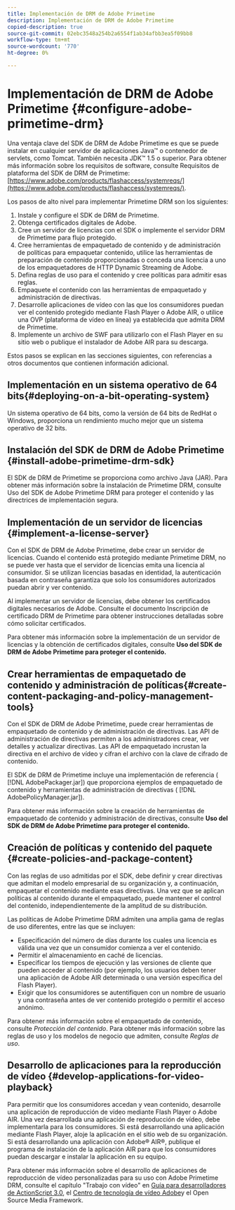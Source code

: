 ```yaml
---
title: Implementación de DRM de Adobe Primetime
description: Implementación de DRM de Adobe Primetime
copied-description: true
source-git-commit: 02ebc3548a254b2a6554f1ab34afbb3ea5f09bb8
workflow-type: tm+mt
source-wordcount: '770'
ht-degree: 0%

---
```


# Implementación de DRM de Adobe Primetime {#configure-adobe-primetime-drm}

Una ventaja clave del SDK de DRM de Adobe Primetime es que se puede instalar en cualquier servidor de aplicaciones Java™ o contenedor de servlets, como Tomcat. También necesita JDK™ 1.5 o superior. Para obtener más información sobre los requisitos de software, consulte Requisitos de plataforma del SDK de DRM de Primetime: [https://www.adobe.com/products/flashaccess/systemreqs/](https://www.adobe.com/products/flashaccess/systemreqs/).

Los pasos de alto nivel para implementar Primetime DRM son los siguientes:

1. Instale y configure el SDK de DRM de Primetime.
1. Obtenga certificados digitales de Adobe.
1. Cree un servidor de licencias con el SDK o implemente el servidor DRM de Primetime para flujo protegido.
1. Cree herramientas de empaquetado de contenido y de administración de políticas para empaquetar contenido, utilice las herramientas de preparación de contenido proporcionadas o conceda una licencia a uno de los empaquetadores de HTTP Dynamic Streaming de Adobe.
1. Defina reglas de uso para el contenido y cree políticas para admitir esas reglas.
1. Empaquete el contenido con las herramientas de empaquetado y administración de directivas.
1. Desarrolle aplicaciones de vídeo con las que los consumidores puedan ver el contenido protegido mediante Flash Player o Adobe AIR, o utilice una OVP (plataforma de vídeo en línea) ya establecida que admita DRM de Primetime.
1. Implemente un archivo de SWF para utilizarlo con el Flash Player en su sitio web o publique el instalador de Adobe AIR para su descarga.

Estos pasos se explican en las secciones siguientes, con referencias a otros documentos que contienen información adicional.

## Implementación en un sistema operativo de 64 bits{#deploying-on-a-bit-operating-system}

Un sistema operativo de 64 bits, como la versión de 64 bits de RedHat o Windows, proporciona un rendimiento mucho mejor que un sistema operativo de 32 bits.

## Instalación del SDK de DRM de Adobe Primetime {#install-adobe-primetime-drm-sdk}

El SDK de DRM de Primetime se proporciona como archivo Java (JAR). Para obtener más información sobre la instalación de Primetime DRM, consulte Uso del SDK de Adobe Primetime DRM para proteger el contenido y las directrices de implementación segura.

## Implementación de un servidor de licencias {#implement-a-license-server}

Con el SDK de DRM de Adobe Primetime, debe crear un servidor de licencias. Cuando el contenido está protegido mediante Primetime DRM, no se puede ver hasta que el servidor de licencias emita una licencia al consumidor. Si se utilizan licencias basadas en identidad, la autenticación basada en contraseña garantiza que solo los consumidores autorizados puedan abrir y ver contenido.

Al implementar un servidor de licencias, debe obtener los certificados digitales necesarios de Adobe. Consulte el documento Inscripción de certificado DRM de Primetime para obtener instrucciones detalladas sobre cómo solicitar certificados.

Para obtener más información sobre la implementación de un servidor de licencias y la obtención de certificados digitales, consulte **Uso del SDK de DRM de Adobe Primetime para proteger el contenido.**

## Crear herramientas de empaquetado de contenido y administración de políticas{#create-content-packaging-and-policy-management-tools}

Con el SDK de DRM de Adobe Primetime, puede crear herramientas de empaquetado de contenido y de administración de directivas. Las API de administración de directivas permiten a los administradores crear, ver detalles y actualizar directivas. Las API de empaquetado incrustan la directiva en el archivo de vídeo y cifran el archivo con la clave de cifrado de contenido.

El SDK de DRM de Primetime incluye una implementación de referencia ( [!DNL AdobePackager.jar]) que proporciona ejemplos de empaquetado de contenido y herramientas de administración de directivas ( [!DNL AdobePolicyManager.jar]).

Para obtener más información sobre la creación de herramientas de empaquetado de contenido y administración de directivas, consulte **Uso del SDK de DRM de Adobe Primetime para proteger el contenido.**

## Creación de políticas y contenido del paquete {#create-policies-and-package-content}

Con las reglas de uso admitidas por el SDK, debe definir y crear directivas que admitan el modelo empresarial de su organización y, a continuación, empaquetar el contenido mediante esas directivas. Una vez que se aplican políticas al contenido durante el empaquetado, puede mantener el control del contenido, independientemente de la amplitud de su distribución.

Las políticas de Adobe Primetime DRM admiten una amplia gama de reglas de uso diferentes, entre las que se incluyen:

* Especificación del número de días durante los cuales una licencia es válida una vez que un consumidor comienza a ver el contenido.
* Permitir el almacenamiento en caché de licencias.
* Especificar los tiempos de ejecución y las versiones de cliente que pueden acceder al contenido (por ejemplo, los usuarios deben tener una aplicación de Adobe AIR determinada o una versión específica del Flash Player).
* Exigir que los consumidores se autentifiquen con un nombre de usuario y una contraseña antes de ver contenido protegido o permitir el acceso anónimo.

Para obtener más información sobre el empaquetado de contenido, consulte *Protección del contenido*. Para obtener más información sobre las reglas de uso y los modelos de negocio que admiten, consulte *Reglas de uso*.

## Desarrollo de aplicaciones para la reproducción de vídeo {#develop-applications-for-video-playback}

Para permitir que los consumidores accedan y vean contenido, desarrolle una aplicación de reproducción de vídeo mediante Flash Player o Adobe AIR. Una vez desarrollada una aplicación de reproducción de vídeo, debe implementarla para los consumidores. Si está desarrollando una aplicación mediante Flash Player, aloje la aplicación en el sitio web de su organización. Si está desarrollando una aplicación con Adobe® AIR®, publique el programa de instalación de la aplicación AIR para que los consumidores puedan descargar e instalar la aplicación en su equipo.

Para obtener más información sobre el desarrollo de aplicaciones de reproducción de vídeo personalizadas para su uso con Adobe Primetime DRM, consulte el capítulo &quot;Trabajo con vídeo&quot; en [Guía para desarrolladores de ActionScript 3.0](https://help.adobe.com/en_US/as3/dev/WS9936fa0d5984e93b3f4f38ec1272a447844-8000.html), el [Centro de tecnología de vídeo Adobe](https://www.adobe.com/devnet/video/)y el Open Source Media Framework.
